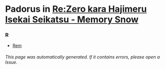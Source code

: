 # Padorus in [Re:Zero kara Hajimeru Isekai Seikatsu - Memory Snow](https://myanimelist.net/anime/36286/Re_Zero_kara_Hajimeru_Isekai_Seikatsu_-_Memory_Snow)

### R
* [Rem](https://github.com/shadow578/Project-Padoru/blob/master/table-of-contents/characters/Rem.md)

###### This page was automatically generated. If it contains errors, please open a Issue.
